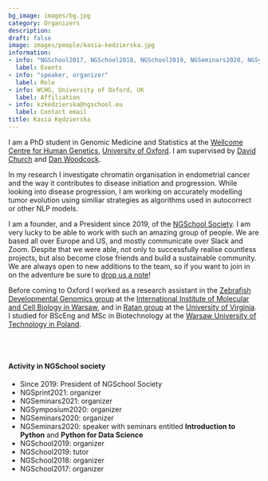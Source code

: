 ```yaml
---
bg_image: images/bg.jpg
category: Organizers
description: 
draft: false
image: images/people/kasia-kedzierska.jpg
information:
- info: "NGSchool2017, NGSchool2018, NGSchool2019, NGSeminars2020, NGSymposium2020, NGSeminars2021, NGSprint2021"
  label: Events
- info: "speaker, organizer"
  label: Role
- info: WCHG, University of Oxford, UK
  label: Affiliation
- info: kzkedzierska@ngschool.eu
  label: Contact email
title: Kasia Kędzierska
---
```


I am a PhD student in Genomic Medicine and Statistics at the [Wellcome Centre for Human Genetics](https://www.well.ox.ac.uk/), [University of Oxford](http://www.ox.ac.uk/). I am supervised by [David Church](https://www.well.ox.ac.uk/people/david-church) and [Dan Woodcock](https://www.nds.ox.ac.uk/team/dan-woodcock). 

In my research I investigate chromatin organisation in endometrial cancer and the way it contributes to disease initiation and progression. While looking into disease progression, I am working on accurately modelling tumor evolution using similiar strategies as algorithms used in autocorrect or other NLP models.

I am a founder, and a President since 2019, of the [NGSchool Society](/society). I am very lucky to be able to work with such an amazing group of people. We are based all over Europe and US, and mostly communicate over Slack and Zoom. Despite that we were able, not only to successfully realise countless projects, but also become close friends and build a sustainable community. We are always open to new additions to the team, so if you want to join in on the adventure be sure to [drop us a note](/contact)!

Before coming to Oxford I worked as a research assistant in the [Zebrafish Developmental Genomics group](https://zdglab.iimcb.gov.pl/) at the [International Institute of Molecular and Cell Biology in Warsaw](https://www.iimcb.gov.pl/en/), and in [Ratan group](https://med.virginia.edu/faculty/faculty-listing/ar7jq/) at the [University of Virginia](https://med.virginia.edu/). I studied for BScEng and MSc in Biotechnology at the [Warsaw University of Technology in Poland](http://www.ch.pw.edu.pl/ch_en).

<br>&nbsp;
<br>

#### Activity in NGSchool society
* Since 2019: President of NGSchool Society 
* NGSprint2021: organizer
* NGSeminars2021: organizer
* NGSymposium2020: organizer
* NGSeminars2020: organizer
* NGSeminars2020: speaker with seminars entitled **Introduction to Python** and **Python for Data Science**
* NGSchool2019: organizer
* NGSchool2019: tutor
* NGSchool2018: organizer
* NGSchool2017: organizer
